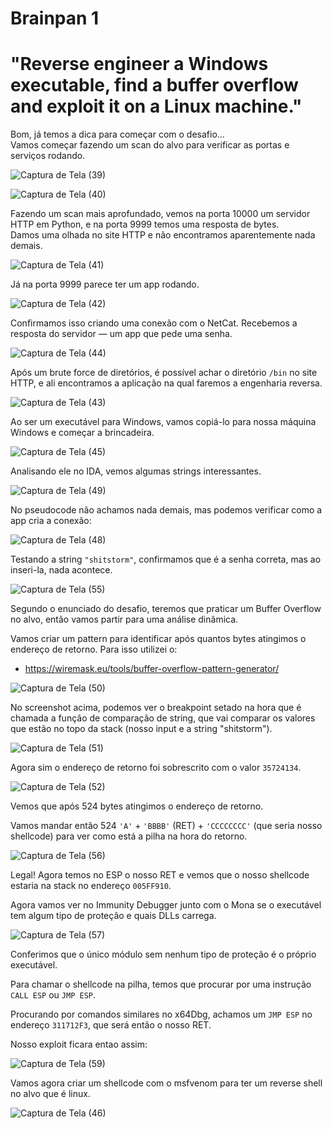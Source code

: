 <h1>Brainpan 1</h1>

<h1>"Reverse engineer a Windows executable, find a buffer overflow and exploit it on a Linux machine."</h1>

Bom, já temos a dica para começar com o desafio...  
Vamos começar fazendo um scan do alvo para verificar as portas e serviços rodando.

![Captura de Tela (39)](https://github.com/user-attachments/assets/960ad5e3-b6bd-4803-99bc-f20cfeb8649d)

![Captura de Tela (40)](https://github.com/user-attachments/assets/da5d3fb0-52a9-4ab0-93ea-5a2ed82f03aa)

Fazendo um scan mais aprofundado, vemos na porta 10000 um servidor HTTP em Python, e na porta 9999 temos uma resposta de bytes.  
Damos uma olhada no site HTTP e não encontramos aparentemente nada demais.

![Captura de Tela (41)](https://github.com/user-attachments/assets/454bc5f7-a39a-412c-b159-db895c52ea7c)

Já na porta 9999 parece ter um app rodando.

![Captura de Tela (42)](https://github.com/user-attachments/assets/05a033ce-8f12-470e-b60e-7e8f85cd6d5a)

Confirmamos isso criando uma conexão com o NetCat. Recebemos a resposta do servidor — um app que pede uma senha.

![Captura de Tela (44)](https://github.com/user-attachments/assets/7df9cbe4-3a3d-4c1c-8004-d054792211ea)

Após um brute force de diretórios, é possível achar o diretório `/bin` no site HTTP, e ali encontramos a aplicação na qual faremos a engenharia reversa.

![Captura de Tela (43)](https://github.com/user-attachments/assets/74ed410c-720a-4305-b6bd-c688225e267b)

Ao ser um executável para Windows, vamos copiá-lo para nossa máquina Windows e começar a brincadeira.

![Captura de Tela (45)](https://github.com/user-attachments/assets/87c90de8-f954-4d70-956b-630a7a3c452b)

Analisando ele no IDA, vemos algumas strings interessantes.

![Captura de Tela (49)](https://github.com/user-attachments/assets/aeef5396-3714-4fcc-887c-3dd214e57995)

No pseudocode não achamos nada demais, mas podemos verificar como a app cria a conexão:

![Captura de Tela (48)](https://github.com/user-attachments/assets/a733df53-f949-4cca-9f65-5a2414a79c87)

Testando a string `"shitstorm"`, confirmamos que é a senha correta, mas ao inseri-la, nada acontece.

![Captura de Tela (55)](https://github.com/user-attachments/assets/90003995-5770-441c-8be8-ba1bdf443d80)

Segundo o enunciado do desafio, teremos que praticar um Buffer Overflow no alvo, então vamos partir para uma análise dinâmica.

Vamos criar um pattern para identificar após quantos bytes atingimos o endereço de retorno. Para isso utilizei o:  
- https://wiremask.eu/tools/buffer-overflow-pattern-generator/

![Captura de Tela (50)](https://github.com/user-attachments/assets/5991aa79-1d53-4c09-998d-280baa243d8d)

No screenshot acima, podemos ver o breakpoint setado na hora que é chamada a função de comparação de string, que vai comparar os valores que estão no topo da stack (nosso input e a string "shitstorm").

![Captura de Tela (51)](https://github.com/user-attachments/assets/0c3ddbc0-5dcd-4c7e-835b-a40ca6f15843)

Agora sim o endereço de retorno foi sobrescrito com o valor `35724134`.

![Captura de Tela (52)](https://github.com/user-attachments/assets/d9bd3e3d-271a-4b7d-a4c7-5dcff8b63593)

Vemos que após 524 bytes atingimos o endereço de retorno.

Vamos mandar então 524 `'A'` + `'BBBB'` (RET) + `'CCCCCCCC'` (que seria nosso shellcode) para ver como está a pilha na hora do retorno.

![Captura de Tela (56)](https://github.com/user-attachments/assets/c89f6f5f-f617-4e34-a637-408b78c2bf75)

Legal! Agora temos no ESP o nosso RET e vemos que o nosso shellcode estaria na stack no endereço `005FF910`.

Agora vamos ver no Immunity Debugger junto com o Mona se o executável tem algum tipo de proteção e quais DLLs carrega.

![Captura de Tela (57)](https://github.com/user-attachments/assets/5965bf0f-6c16-428a-b3e1-af7b15b6a51a)

Conferimos que o único módulo sem nenhum tipo de proteção é o próprio executável.

Para chamar o shellcode na pilha, temos que procurar por uma instrução `CALL ESP` ou `JMP ESP`.

Procurando por comandos similares no x64Dbg, achamos um `JMP ESP` no endereço `311712F3`, que será então o nosso RET.



Nosso exploit ficara entao assim:

![Captura de Tela (59)](https://github.com/user-attachments/assets/5af194e7-a5d3-4cdd-a240-220c8c38d6fe)


Vamos agora criar um shellcode com o msfvenom para ter um reverse shell no alvo que é linux.

![Captura de Tela (46)](https://github.com/user-attachments/assets/c7cc227f-b133-4043-a27a-b07b7aa2ca13)
